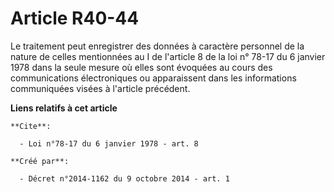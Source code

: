# Article R40-44

Le traitement peut enregistrer des données à caractère personnel de la nature de celles mentionnées au I de l'article 8 de la
loi n° 78-17 du 6 janvier 1978 dans la seule mesure où elles sont évoquées au cours des communications électroniques ou
apparaissent dans les informations communiquées visées à l'article précédent.

**Liens relatifs à cet article**

	**Cite**:

	  - Loi n°78-17 du 6 janvier 1978 - art. 8

	**Créé par**:

	  - Décret n°2014-1162 du 9 octobre 2014 - art. 1
